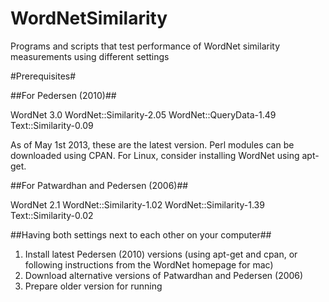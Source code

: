 WordNetSimilarity
=================

Programs and scripts that test performance of WordNet similarity measurements using different settings

#Prerequisites#

##For Pedersen (2010)##

WordNet 3.0
WordNet::Similarity-2.05
WordNet::QueryData-1.49
Text::Similarity-0.09

As of May 1st 2013, these are the latest version. Perl modules can be downloaded using CPAN.
For Linux, consider installing WordNet using apt-get.

##For Patwardhan and Pedersen (2006)##

WordNet 2.1
WordNet::Similarity-1.02
WordNet::Similarity-1.39
Text::Similarity-0.02

##Having both settings next to each other on your computer##

1. Install latest Pedersen (2010) versions (using apt-get and cpan, or following instructions from the WordNet homepage for mac)
2. Download alternative versions of Patwardhan and Pedersen (2006)
3. Prepare older version for running